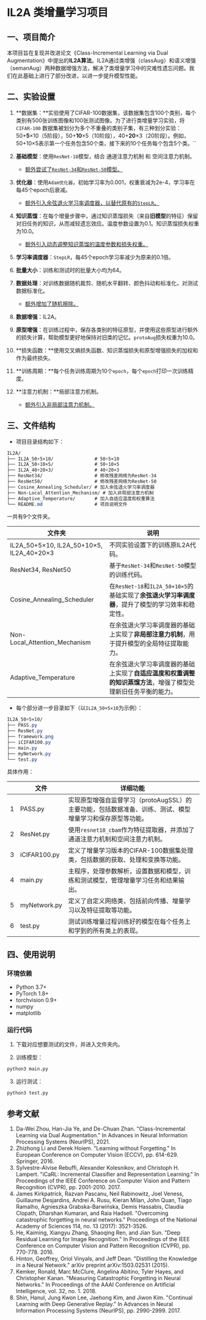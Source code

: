 

# IL2A 类增量学习项目

## 一、项目简介

本项目旨在复现并改进论文《Class-Incremental Learning via Dual Augmentation》中提出的**IL2A算法**。IL2A通过类增强（classAug）和语义增强（semanAug）两种数据增强方法，解决了类增量学习中的灾难性遗忘问题。我们在此基础上进行了部分改进，以进一步提升模型性能。

## 二、实验设置

1. **数据集：**实验使用了CIFAR-100数据集，该数据集包含100个类别，每个类别有500张训练图像和100张测试图像。为了进行类增量学习实验，将`CIFAR-100` 数据集被划分为多个不重叠的类别子集，有三种划分实验：50+**5**×10（5阶段），50+**10**×5（10阶段），40+**20**×3（20阶段）。例如，50+10×5表示第一个任务包含50个类，接下来的10个任务每个包含5个类。``
2. **基础模型**：使用`ResNet-18`模型，结合 通道注意力机制 和 空间注意力机制。
   - <u>额外尝试了`ResNet-34`和`ResNet-50`模型。</u>
3. **优化器**：使用`Adam优化器`，初始学习率为0.001，权重衰减为2e-4，学习率在每45个epoch后衰减。
   - <u>额外引入余弦退火学习率调度器，以替代原有的`StepLR`。</u>

4. **知识蒸馏**：在每个增量步骤中，通过知识蒸馏损失（来自**旧模型**的特征）保留对旧任务的知识，从而减轻遗忘效应。温度参数设置为0.1。知识蒸馏损失权重为10.0。
   - <u>额外引入动态调整知识蒸馏的温度参数和损失权重。</u>

5. **学习率调度器**：`StepLR`，每45个epoch学习率减少为原来的0.1倍。

6. **批量大小**：训练和测试时的批量大小均为64。

7. **数据处理**：对训练数据随机裁剪、随机水平翻转、颜色抖动和标准化，对测试数据标准化。
   - <u>额外增加了随机擦除。</u>

8. **数据增强**：IL2A。

9. **原型增强**：在训练过程中，保存各类别的特征原型，并使用这些原型进行额外的损失计算，帮助模型更好地保持对旧类的记忆。`protoAug`损失权重为10.0。

10. **损失函数：**使用交叉熵损失函数、知识蒸馏损失和原型增强损失的加权和作为最终损失。

11. **训练周期：**每个任务训练周期为10个`epoch`，每个`epoch`打印一次训练精度。

12. **注意力机制：**局部注意力机制。
    - <u>额外引入非局部注意力机制。</u>



## 三、文件结构

- 项目目录结构如下：

```css
IL2A/
├── IL2A_50+5×10/               # 50+5×10
├── IL2A_50+10×5/               # 50+10×5
├── IL2A_40+20×3/               # 40+20×3
├── ResNet34/                   # 修改残差网络为ResNet-34
├── ResNet50/                   # 修改残差网络为ResNet-50
├── Cosine_Annealing_Scheduler/ # 加入余弦退火学习率调度器
├── Non-Local_Attention_Mechanism/ # 加入非局部注意力机制
├── Adaptive_Temperature/       # 加入自适应温度和权重算法
└── README.md                   # 项目说明文件
```

一共有9个文件夹。

| 文件夹                                   | 说明                                                         |
| ---------------------------------------- | ------------------------------------------------------------ |
| IL2A_50+5×10, IL2A_50+10×5, IL2A_40+20×3 | 不同实验设置下的训练原IL2A代码。                             |
| ResNet34, ResNet50                       | 基于`ResNet-34`和`ResNet-50`模型的训练代码。                 |
| Cosine_Annealing_Scheduler               | 在`ResNet-18`和`IL2A_50+10×5`的基础实现了**余弦退火学习率调度器**，提升了模型的学习效率和稳定性。 |
| Non-Local_Attention_Mechanism            | 在余弦退火学习率调度器的基础上实现了**非局部注意力机制**，用于提升模型的全局特征提取能力。 |
| Adaptive_Temperature                     | 在余弦退火学习率调度器的基础上实现了**自适应温度和权重调整的知识蒸馏方法**，增强了模型处理新旧任务平衡的能力。 |

- 每个部分进一步目录如下（以`IL2A_50+5×10`为示例）：

```css
IL2A_50+5×10/
├── PASS.py
├── ResNet.py
├── framework.png
├── iCIFAR100.py
├── main.py
├── myNetwork.py
└── test.py
```

具体作用：

|      | 文件         | 详细功能                                                     |
| ---- | ------------ | ------------------------------------------------------------ |
| 1    | PASS.py      | 实现原型增强自监督学习（protoAugSSL）的主要功能，包括数据准备、训练、测试、模型增量学习和保存原型等功能。 |
| 2    | ResNet.py    | 使用`resnet18_cbam`作为特征提取器，并添加了通道注意力机制和空间注意力机制。 |
| 3    | iCIFAR100.py | 定义了增量学习版本的CIFAR-100数据集处理类，包括数据的获取、处理和变换等功能。 |
| 4    | main.py      | 主程序，处理参数解析，设置数据和模型，训练和测试模型，管理增量学习任务和结果输出。 |
| 5    | myNetwork.py | 定义了自定义网络类，包括前向传播、增量学习以及特征提取等功能。 |
| 6    | test.py      | 测试训练增量过程训练好的模型在每个任务上和学到的所有类上的表现。 |

## 四、使用说明

### 环境依赖

- Python 3.7+
- PyTorch 1.8+
- torchvision 0.9+
- numpy
- matplotlib

### 运行代码

1. 下载对应想要测试的文件，并进入文件夹内。

2. 训练模型：

```bash
python3 main.py
```

3. 运行测试：

```bash
python3 test.py
```

## 参考文献

1. Da-Wei Zhou, Han-Jia Ye, and De-Chuan Zhan. "Class-Incremental Learning via Dual Augmentation." In Advances in Neural Information Processing Systems (NeurIPS), 2021.
2. Zhizhong Li and Derek Hoiem. "Learning without Forgetting." In European Conference on Computer Vision (ECCV), pp. 614-629. Springer, 2016.
3. Sylvestre-Alvise Rebuffi, Alexander Kolesnikov, and Christoph H. Lampert. "iCaRL: Incremental Classifier and Representation Learning." In Proceedings of the IEEE Conference on Computer Vision and Pattern Recognition (CVPR), pp. 2001-2010. 2017.
4. James Kirkpatrick, Razvan Pascanu, Neil Rabinowitz, Joel Veness, Guillaume Desjardins, Andrei A. Rusu, Kieran Milan, John Quan, Tiago Ramalho, Agnieszka Grabska-Barwińska, Demis Hassabis, Claudia Clopath, Dharshan Kumaran, and Raia Hadsell. "Overcoming catastrophic forgetting in neural networks." Proceedings of the National Academy of Sciences 114, no. 13 (2017): 3521-3526.
5. He, Kaiming, Xiangyu Zhang, Shaoqing Ren, and Jian Sun. "Deep Residual Learning for Image Recognition." In Proceedings of the IEEE Conference on Computer Vision and Pattern Recognition (CVPR), pp. 770-778. 2016.
6. Hinton, Geoffrey, Oriol Vinyals, and Jeff Dean. "Distilling the Knowledge in a Neural Network." arXiv preprint arXiv:1503.02531 (2015).
7. Kemker, Ronald, Marc McClure, Angelina Abitino, Tyler Hayes, and Christopher Kanan. "Measuring Catastrophic Forgetting in Neural Networks." In Proceedings of the AAAI Conference on Artificial Intelligence, vol. 32, no. 1. 2018.
8. Shin, Hanul, Jung Kwon Lee, Jaehong Kim, and Jiwon Kim. "Continual Learning with Deep Generative Replay." In Advances in Neural Information Processing Systems (NeurIPS), pp. 2990-2999. 2017.

